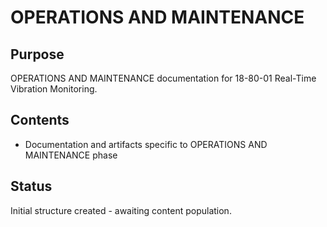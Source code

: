 # OPERATIONS AND MAINTENANCE

## Purpose
OPERATIONS AND MAINTENANCE documentation for 18-80-01 Real-Time Vibration Monitoring.

## Contents
- Documentation and artifacts specific to OPERATIONS AND MAINTENANCE phase

## Status
Initial structure created - awaiting content population.
